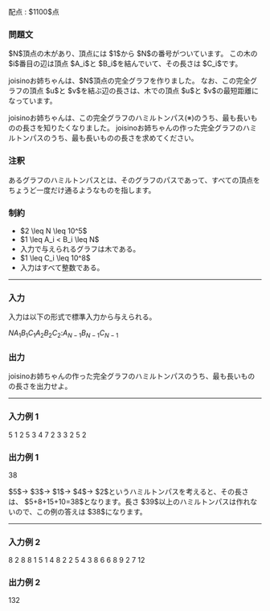 
<div>

<span>

<span>

<p>
配点 : $1100$点
</p>

<div>

<section>

### **問題文**

<p>
$N$頂点の木があり、頂点には $1$から $N$の番号がついています。
この木の $i$番目の辺は頂点 $A_i$と $B_i$を結んでいて、その長さは $C_i$です。
</p>

<p>
joisinoお姉ちゃんは、$N$頂点の完全グラフを作りました。
なお、この完全グラフの頂点 $u$と $v$を結ぶ辺の長さは、木での頂点 $u$と $v$の最短距離になっています。
</p>

<p>
joisinoお姉ちゃんは、この完全グラフのハミルトンパス(※)のうち、最も長いものの長さを知りたくなりました。
joisinoお姉ちゃんの作った完全グラフのハミルトンパスのうち、最も長いものの長さを求めてください。
</p>

</section>

</div>

<div>

<section>

### **注釈**

<p>
あるグラフのハミルトンパスとは、そのグラフのパスであって、すべての頂点をちょうど一度だけ通るようなものを指します。
</p>

</section>

</div>

<div>

<section>

### **制約**

<ul>

<li>
$2 \leq N \leq 10^5$
</li>

<li>
$1 \leq A_i < B_i \leq N$
</li>

<li>
入力で与えられるグラフは木である。
</li>

<li>
$1 \leq C_i \leq 10^8$
</li>

<li>
入力はすべて整数である。
</li>

</ul>

</section>

</div>

---

<div>

<div>

<section>

### **入力**

<p>
入力は以下の形式で標準入力から与えられる。
</p>

<div>

$N$$A_1$$B_1$$C_1$$A_2$$B_2$$C_2$$:$$A_{N-1}$$B_{N-1}$$C_{N-1}$
</div>

</section>

</div>

<div>

<section>

### **出力**

<p>
joisinoお姉ちゃんの作った完全グラフのハミルトンパスのうち、最も長いものの長さを出力せよ。
</p>

</section>

</div>

</div>

---

<div>

<section>

### **入力例 1**

<div>

5
1 2 5
3 4 7
2 3 3
2 5 2

</div>

</section>

</div>

<div>

<section>

### **出力例 1**

<div>

38

</div>

<p>
$5$→ $3$→ $1$→ $4$→ $2$というハミルトンパスを考えると、その長さは、
$5+8+15+10=38$となります。長さ $39$以上のハミルトンパスは作れないので、この例の答えは $38$になります。
</p>

</section>

</div>

---

<div>

<section>

### **入力例 2**

<div>

8
2 8 8
1 5 1
4 8 2
2 5 4
3 8 6
6 8 9
2 7 12

</div>

</section>

</div>

<div>

<section>

### **出力例 2**

<div>

132

</div>

</section>

</div>

</span>

</span>

</div>
